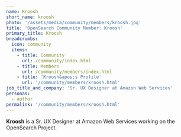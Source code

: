 ```yaml
---
name: Kroosh
short_name: kroosh
photo: '/assets/media/community/members/kroosh.jpg'
title: 'OpenSearch Community Member: Kroosh'
primary_title: Kroosh
breadcrumbs:
  icon: community
  items:
    - title: Community
      url: /community/index.html
    - title: Members
      url: /community/members/index.html
    - title: 'Kroosh&apos;s Profile'
      url: '/community/members/kroosh.html'
job_title_and_company: 'Sr. UX Designer at Amazon Web Services'
personas:
  - author
permalink: '/community/members/kroosh.html'
---
```


**Kroosh**  is a Sr. UX Designer at Amazon Web Services working on the OpenSearch Project.